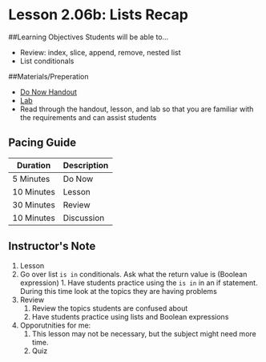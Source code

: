 # Lesson 2.06b: Lists Recap

##Learning Objectives
Students will be able to... 
* Review: index, slice, append, remove, nested list
* List conditionals

##Materials/Preperation
* [Do Now Handout]
* [Lab]
* Read through the handout, lesson, and lab so that you are familiar with the requirements and can assist students

## Pacing Guide
| Duration   | Description |
| ---------- | ----------- |
| 5 Minutes  | Do Now      |
| 10 Minutes | Lesson      |
| 30 Minutes | Review      |
| 10 Minutes | Discussion  |

## Instructor's Note
1. Lesson
  1. Go over list `is in` conditionals. Ask what the return value is (Boolean expression)
    1. Have students practice using the `is in` in an if statement. During this time look at the topics they are having problems
2. Review
    1. Review the topics students are confused about
    2. Have students practice using lists and Boolean expressions 
3. Opporutnities for me: 
    1. This lesson may not be necessary, but the subject might need more time. 
    2. Quiz
  

[Do Now Handout]:https://teals-introcs.gitbooks.io/2nd-semester-introduction-to-computer-science-pri/content/do_now_206.html
[Lab]: https://teals-introcs.gitbooks.io/2nd-semester-introduction-to-computer-science-pri/content/lab_206.html